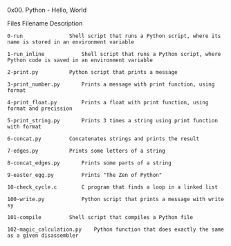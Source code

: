 0x00. Python - Hello, World

Files
	Filename		Description

	0-run				Shell script that runs a Python script, where its name is stored in an environment variable

	1-run_inline			Shell script that runs a Python script, where Python code is saved in an environment variable

	2-print.py			Python script that prints a message

	3-print_number.py		Prints a message with print function, using format

	4-print_float.py		Prints a float with print function, using format and precission

	5-print_string.py		Prints 3 times a string using print function with format

	6-concat.py			Concatenates strings and prints the result

	7-edges.py			Prints some letters of a string

	8-concat_edges.py		Prints some parts of a string

	9-easter_egg.py			Prints "The Zen of Python"

	10-check_cycle.c		C program that finds a loop in a linked list

	100-write.py			Python script that prints a message with write sy

	101-compile			Shell script that compiles a Python file

	102-magic_calculation.py	Python function that does exactly the same as a given disassembler
